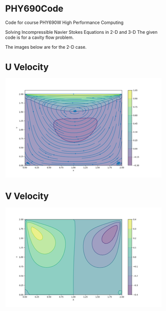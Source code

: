 # PHY690Code
Code for course PHY690W High Performance Computing

Solving Incompressible Navier Stokes Equations in 2-D and 3-D
The given code is for a cavity flow problem.

The images below are for the 2-D case. 

# U Velocity 
<p align="center">
  <img width="720" src="imgs/U_VEL_CPP.png" title="U Velocity Cavity Flow">
</p>

# V Velocity
<p align="center">
  <img width="720" src="imgs/V_VEL_CPP.png" title="U Velocity Cavity Flow">
</p>
